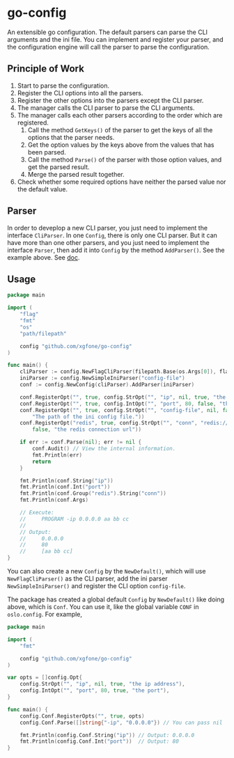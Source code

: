 # go-config
An extensible go configuration. The default parsers can parse the CLI arguments and the ini file. You can implement and register your parser, and the configuration engine will call the parser to parse the configuration.


## Principle of Work

1. Start to parse the configuration.
2. Register the CLI options into all the parsers.
3. Register the other options into the parsers except the CLI parser.
4. The manager calls the CLI parser to parse the CLI arguments.
5. The manager calls each other parsers according to the order which are registered.
    1. Call the method `GetKeys()` of the parser to get the keys of all the options that the parser needs.
    2. Get the option values by the keys above from the values that has been parsed.
    3. Call the method `Parse()` of the parser with those option values, and get the parsed result.
    4. Merge the parsed result together.
6. Check whether some required options have neither the parsed value nor the default value.


## Parser

In order to deveplop a new CLI parser, you just need to implement the interface `CliParser`. In one `Config`, there is only one CLI parser. But it can have more than one other parsers, and you just need to implement the interface `Parser`, then add it into `Config` by the method `AddParser()`. See the example above. See [doc](https://godoc.org/github.com/xgfone/go-config).


## Usage
```go
package main

import (
	"flag"
	"fmt"
	"os"
	"path/filepath"

	config "github.com/xgfone/go-config"
)

func main() {
	cliParser := config.NewFlagCliParser(filepath.Base(os.Args[0]), flag.ExitOnError)
	iniParser := config.NewSimpleIniParser("config-file")
	conf := config.NewConfig(cliParser).AddParser(iniParser)

	conf.RegisterOpt("", true, config.StrOpt("", "ip", nil, true, "the ip address"))
	conf.RegisterOpt("", true, config.IntOpt("", "port", 80, false, "the port"))
	conf.RegisterOpt("", true, config.StrOpt("", "config-file", nil, false,
		"The path of the ini config file."))
	conf.RegisterOpt("redis", true, config.StrOpt("", "conn", "redis://127.0.0.1:6379/0",
		false, "the redis connection url"))

	if err := conf.Parse(nil); err != nil {
		conf.Audit() // View the internal information.
		fmt.Println(err)
		return
	}

	fmt.Println(conf.String("ip"))
	fmt.Println(conf.Int("port"))
	fmt.Println(conf.Group("redis").String("conn"))
	fmt.Println(conf.Args)

	// Execute:
	//     PROGRAM -ip 0.0.0.0 aa bb cc
	//
	// Output:
	//     0.0.0.0
	//     80
	//     [aa bb cc]
}
```

You can also create a new `Config` by the `NewDefault()`, which will use `NewFlagCliParser()` as the CLI parser, add the ini parser `NewSimpleIniParser()` and register the CLI option `config-file`.

The package has created a global default `Config` by `NewDefault()` like doing above, which is `Conf`. You can use it, like the global variable `CONF` in `oslo.config`. For example,
```go
package main

import (
	"fmt"

	config "github.com/xgfone/go-config"
)

var opts = []config.Opt{
	config.StrOpt("", "ip", nil, true, "the ip address"),
	config.IntOpt("", "port", 80, true, "the port"),
}

func main() {
	config.Conf.RegisterOpts("", true, opts)
	config.Conf.Parse([]string{"-ip", "0.0.0.0"}) // You can pass nil

	fmt.Println(config.Conf.String("ip")) // Output: 0.0.0.0
	fmt.Println(config.Conf.Int("port"))  // Output: 80
}
```

